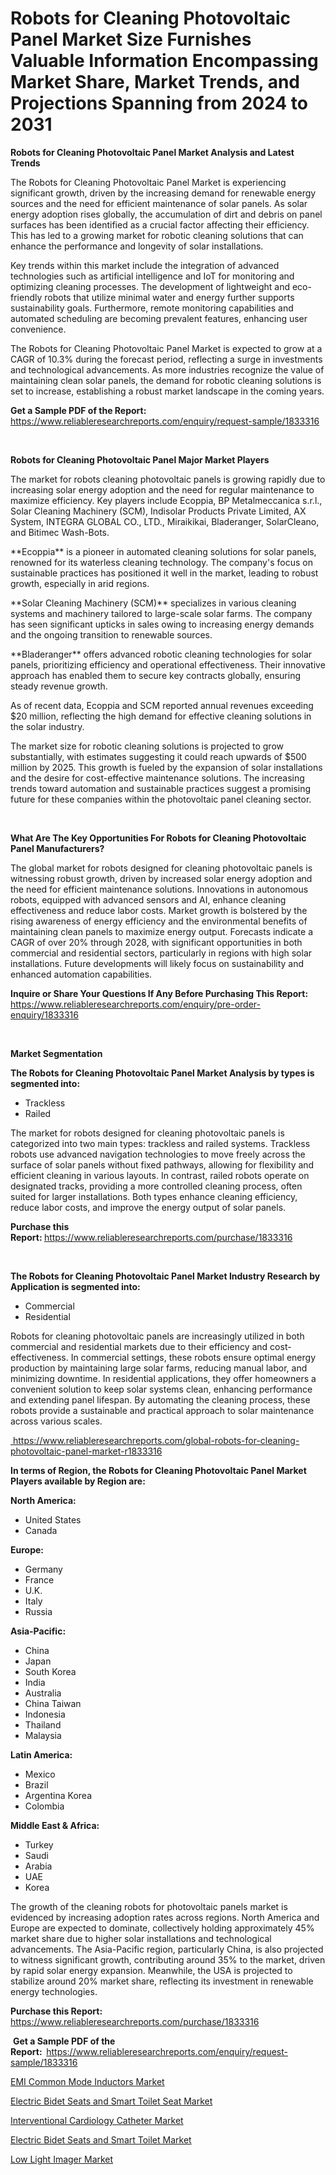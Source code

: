 <p><h1>Robots for Cleaning Photovoltaic Panel Market Size Furnishes Valuable Information Encompassing Market Share, Market Trends, and Projections Spanning from 2024 to 2031</h1></p><p><strong>Robots for Cleaning Photovoltaic Panel Market Analysis and Latest Trends</strong></p>
<p><p>The Robots for Cleaning Photovoltaic Panel Market is experiencing significant growth, driven by the increasing demand for renewable energy sources and the need for efficient maintenance of solar panels. As solar energy adoption rises globally, the accumulation of dirt and debris on panel surfaces has been identified as a crucial factor affecting their efficiency. This has led to a growing market for robotic cleaning solutions that can enhance the performance and longevity of solar installations.</p><p>Key trends within this market include the integration of advanced technologies such as artificial intelligence and IoT for monitoring and optimizing cleaning processes. The development of lightweight and eco-friendly robots that utilize minimal water and energy further supports sustainability goals. Furthermore, remote monitoring capabilities and automated scheduling are becoming prevalent features, enhancing user convenience.</p><p>The Robots for Cleaning Photovoltaic Panel Market is expected to grow at a CAGR of 10.3% during the forecast period, reflecting a surge in investments and technological advancements. As more industries recognize the value of maintaining clean solar panels, the demand for robotic cleaning solutions is set to increase, establishing a robust market landscape in the coming years.</p></p>
<p><strong>Get a Sample PDF of the Report:&nbsp;</strong> <a href="https://www.reliableresearchreports.com/enquiry/request-sample/1833316?utm_campaign=7&utm_medium=2&utm_source=Github&utm_content=ia&utm_term=01012025&utm_id=robots-for-cleaning-photovoltaic-panel">https://www.reliableresearchreports.com/enquiry/request-sample/1833316</a></p>
<p>&nbsp;</p>
<p><strong>Robots for Cleaning Photovoltaic Panel Major Market Players</strong></p>
<p><p>The market for robots cleaning photovoltaic panels is growing rapidly due to increasing solar energy adoption and the need for regular maintenance to maximize efficiency. Key players include Ecoppia, BP Metalmeccanica s.r.l., Solar Cleaning Machinery (SCM), Indisolar Products Private Limited, AX System, INTEGRA GLOBAL CO., LTD., Miraikikai, Bladeranger, SolarCleano, and Bitimec Wash-Bots.</p><p>**Ecoppia** is a pioneer in automated cleaning solutions for solar panels, renowned for its waterless cleaning technology. The company's focus on sustainable practices has positioned it well in the market, leading to robust growth, especially in arid regions. </p><p>**Solar Cleaning Machinery (SCM)** specializes in various cleaning systems and machinery tailored to large-scale solar farms. The company has seen significant upticks in sales owing to increasing energy demands and the ongoing transition to renewable sources.</p><p>**Bladeranger** offers advanced robotic cleaning technologies for solar panels, prioritizing efficiency and operational effectiveness. Their innovative approach has enabled them to secure key contracts globally, ensuring steady revenue growth.</p><p>As of recent data, Ecoppia and SCM reported annual revenues exceeding $20 million, reflecting the high demand for effective cleaning solutions in the solar industry. </p><p>The market size for robotic cleaning solutions is projected to grow substantially, with estimates suggesting it could reach upwards of $500 million by 2025. This growth is fueled by the expansion of solar installations and the desire for cost-effective maintenance solutions. The increasing trends toward automation and sustainable practices suggest a promising future for these companies within the photovoltaic panel cleaning sector.</p></p>
<p>&nbsp;</p>
<p><strong>What Are The Key Opportunities For Robots for Cleaning Photovoltaic Panel Manufacturers?</strong></p>
<p><p>The global market for robots designed for cleaning photovoltaic panels is witnessing robust growth, driven by increased solar energy adoption and the need for efficient maintenance solutions. Innovations in autonomous robots, equipped with advanced sensors and AI, enhance cleaning effectiveness and reduce labor costs. Market growth is bolstered by the rising awareness of energy efficiency and the environmental benefits of maintaining clean panels to maximize energy output. Forecasts indicate a CAGR of over 20% through 2028, with significant opportunities in both commercial and residential sectors, particularly in regions with high solar installations. Future developments will likely focus on sustainability and enhanced automation capabilities.</p></p>
<p><strong>Inquire or Share Your Questions If Any Before Purchasing This Report:</strong> <a href="https://www.reliableresearchreports.com/enquiry/pre-order-enquiry/1833316?utm_campaign=7&utm_medium=2&utm_source=Github&utm_content=ia&utm_term=01012025&utm_id=robots-for-cleaning-photovoltaic-panel">https://www.reliableresearchreports.com/enquiry/pre-order-enquiry/1833316</a></p>
<p>&nbsp;</p>
<p><strong>Market Segmentation</strong></p>
<p><strong>The Robots for Cleaning Photovoltaic Panel Market Analysis by types is segmented into:</strong></p>
<p><ul><li>Trackless</li><li>Railed</li></ul></p>
<p><p>The market for robots designed for cleaning photovoltaic panels is categorized into two main types: trackless and railed systems. Trackless robots use advanced navigation technologies to move freely across the surface of solar panels without fixed pathways, allowing for flexibility and efficient cleaning in various layouts. In contrast, railed robots operate on designated tracks, providing a more controlled cleaning process, often suited for larger installations. Both types enhance cleaning efficiency, reduce labor costs, and improve the energy output of solar panels.</p></p>
<p><strong>Purchase this Report:&nbsp;</strong><a href="https://www.reliableresearchreports.com/purchase/1833316?utm_campaign=7&utm_medium=2&utm_source=Github&utm_content=ia&utm_term=01012025&utm_id=robots-for-cleaning-photovoltaic-panel">https://www.reliableresearchreports.com/purchase/1833316</a></p>
<p>&nbsp;</p>
<p><strong>The Robots for Cleaning Photovoltaic Panel Market Industry Research by Application is segmented into:</strong></p>
<p><ul><li>Commercial</li><li>Residential</li></ul></p>
<p><p>Robots for cleaning photovoltaic panels are increasingly utilized in both commercial and residential markets due to their efficiency and cost-effectiveness. In commercial settings, these robots ensure optimal energy production by maintaining large solar farms, reducing manual labor, and minimizing downtime. In residential applications, they offer homeowners a convenient solution to keep solar systems clean, enhancing performance and extending panel lifespan. By automating the cleaning process, these robots provide a sustainable and practical approach to solar maintenance across various scales.</p></p>
<p><a href="https://www.reliableresearchreports.com/global-robots-for-cleaning-photovoltaic-panel-market-r1833316?utm_campaign=7&utm_medium=2&utm_source=Github&utm_content=ia&utm_term=01012025&utm_id=robots-for-cleaning-photovoltaic-panel">&nbsp;https://www.reliableresearchreports.com/global-robots-for-cleaning-photovoltaic-panel-market-r1833316</a></p>
<p><strong>In terms of Region, the Robots for Cleaning Photovoltaic Panel Market Players available by Region are:</strong></p>
<p>
    <p> <strong> North America: </strong>
        <ul>
            <li>United States</li>
            <li>Canada</li>
        </ul>
        </p> 
    <p> <strong> Europe: </strong>
        <ul>
            <li>Germany</li>
            <li>France</li>
            <li>U.K.</li>
            <li>Italy</li>
            <li>Russia</li>
        </ul>
        </p> 
    <p> <strong> Asia-Pacific: </strong>
        <ul>
            <li>China</li>
            <li>Japan</li>
            <li>South Korea</li>
            <li>India</li>
            <li>Australia</li>
            <li>China Taiwan</li>
            <li>Indonesia</li>
            <li>Thailand</li>
            <li>Malaysia</li>
        </ul>
        </p> 
    <p> <strong> Latin America: </strong>
        <ul>
            <li>Mexico</li>
            <li>Brazil</li>
            <li>Argentina Korea</li>
            <li>Colombia</li>
        </ul>
        </p> 
    <p> <strong> Middle East & Africa: </strong>
        <ul>
            <li>Turkey</li>
            <li>Saudi</li>
            <li>Arabia</li>
            <li>UAE</li>
            <li>Korea</li>
        </ul>
    </p>
    </p>
<p><p>The growth of the cleaning robots for photovoltaic panels market is evidenced by increasing adoption rates across regions. North America and Europe are expected to dominate, collectively holding approximately 45% market share due to higher solar installations and technological advancements. The Asia-Pacific region, particularly China, is also projected to witness significant growth, contributing around 35% to the market, driven by rapid solar energy expansion. Meanwhile, the USA is projected to stabilize around 20% market share, reflecting its investment in renewable energy technologies.</p></p>
<p><strong>Purchase this Report: </strong><a href="https://www.reliableresearchreports.com/purchase/1833316?utm_campaign=7&utm_medium=2&utm_source=Github&utm_content=ia&utm_term=01012025&utm_id=robots-for-cleaning-photovoltaic-panel">https://www.reliableresearchreports.com/purchase/1833316</a></p>
<p>&nbsp;<strong>Get a Sample PDF of the Report:&nbsp;&nbsp;</strong><a href="https://www.reliableresearchreports.com/enquiry/request-sample/1833316?utm_campaign=7&utm_medium=2&utm_source=Github&utm_content=ia&utm_term=01012025&utm_id=robots-for-cleaning-photovoltaic-panel">https://www.reliableresearchreports.com/enquiry/request-sample/1833316</a></p>
<p><strong></strong></p>
<p><p><a href="https://github.com/FahadAhmed223/Market-Research-Report-List-1/blob/main/emi-common-mode-inductors-market.md?utm_campaign=7&utm_medium=2&utm_source=Github&utm_content=ia&utm_term=01012025&utm_id=robots-for-cleaning-photovoltaic-panel">EMI Common Mode Inductors Market</a></p><p><a href="https://github.com/NargisHussain432/Market-Research-Report-List-1/blob/main/electric-bidet-seats-and-smart-toilet-seat-market.md?utm_campaign=7&utm_medium=2&utm_source=Github&utm_content=ia&utm_term=01012025&utm_id=robots-for-cleaning-photovoltaic-panel">Electric Bidet Seats and Smart Toilet Seat Market</a></p><p><a href="https://github.com/sherikacas30/Market-Research-Report-List-1/blob/main/interventional-cardiology-catheter-market.md?utm_campaign=7&utm_medium=2&utm_source=Github&utm_content=ia&utm_term=01012025&utm_id=robots-for-cleaning-photovoltaic-panel">Interventional Cardiology Catheter Market</a></p><p><a href="https://github.com/angelajermaine/Market-Research-Report-List-5/blob/main/electric-bidet-seats-and-smart-toilet-market.md?utm_campaign=7&utm_medium=2&utm_source=Github&utm_content=ia&utm_term=01012025&utm_id=robots-for-cleaning-photovoltaic-panel">Electric Bidet Seats and Smart Toilet Market</a></p><p><a href="https://github.com/oliveroste6/Market-Research-Report-List-1/blob/main/low-light-imager-market.md?utm_campaign=7&utm_medium=2&utm_source=Github&utm_content=ia&utm_term=01012025&utm_id=robots-for-cleaning-photovoltaic-panel">Low Light Imager Market</a></p></p>